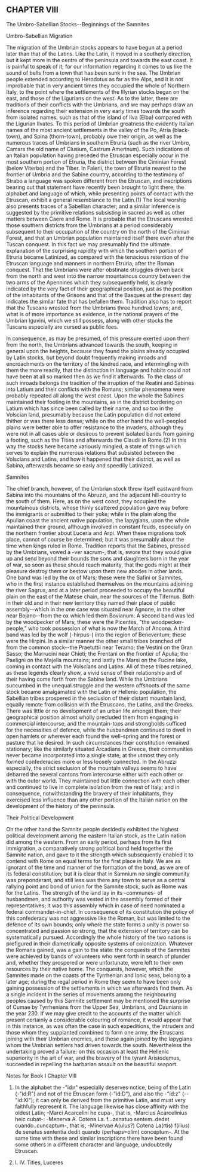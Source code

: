 ## CHAPTER VIII

The Umbro-Sabellian Stocks--Beginnings of the Samnites



Umbro-Sabellian Migration


The migration of the Umbrian stocks appears to have begun at
a period later than that of the Latins.  Like the Latin, it moved
in a southerly direction, but it kept more in the centre of the
peninsula and towards the east coast.  It is painful to speak of
it; for our information regarding it comes to us like the sound
of bells from a town that has been sunk in the sea.  The Umbrian
people extended according to Herodotus as far as the Alps, and
it is not improbable that in very ancient times they occupied the
whole of Northern Italy, to the point where the settlements of the
Illyrian stocks began on the east, and those of the Ligurians on
the west.  As to the latter, there are traditions of their conflicts
with the Umbrians, and we may perhaps draw an inference regarding
their extension in very early times towards the south from isolated
names, such as that of the island of Ilva (Elba) compared with the
Ligurian Ilvates.  To this period of Umbrian greatness the evidently
Italian names of the most ancient settlements in the valley of the
Po, Atria (black-town), and Spina (thorn-town), probably owe their
origin, as well as the numerous traces of Umbrians in southern
Etruria (such as the river Umbro, Camars the old name of Clusium,
Castrum Amerinum).  Such indications of an Italian population
having preceded the Etruscan especially occur in the most southern
portion of Etruria, the district between the Ciminian Forest (below
Viterbo) and the Tiber.  In Falerii, the town of Etruria nearest
to the frontier of Umbria and the Sabine country, according to
the testimony of Strabo a language was spoken different from the
Etruscan, and inscriptions bearing out that statement have recently
been brought to light there, the alphabet and language of which,
while presenting points of contact with the Etruscan, exhibit
a general resemblance to the Latin.(1)  The local worship also
presents traces of a Sabellian character; and a similar inference
is suggested by the primitive relations subsisting in sacred as
well as other matters between Caere and Rome.  It is probable that
the Etruscans wrested those southern districts from the Umbrians
at a period considerably subsequent to their occupation of the
country on the north of the Ciminian Forest, and that an Umbrian
population maintained itself there even after the Tuscan conquest.
In this fact we may presumably find the ultimate explanation of
the surprising rapidity with which the southern portion of Etruria
became Latinized, as compared with the tenacious retention of the
Etruscan language and manners in northern Etruria, after the Roman
conquest.  That the Umbrians were after obstinate struggles driven
back from the north and west into the narrow mountainous country
between the two arms of the Apennines which they subsequently
held, is clearly indicated by the very fact of their geographical
position, just as the position of the inhabitants of the Grisons
and that of the Basques at the present day indicates the similar
fate that has befallen them.  Tradition also has to report that the
Tuscans wrested from the Umbrians three hundred towns; and, what
is of more importance as evidence, in the national prayers of the
Umbrian Iguvini, which we still possess, along with other stocks
the Tuscans especially are cursed as public foes.

In consequence, as may be presumed, of this pressure exerted upon
them from the north, the Umbrians advanced towards the south,
keeping in general upon the heights, because they found the plains
already occupied by Latin stocks, but beyond doubt frequently
making inroads and encroachments on the territory of the kindred
race, and intermingling with them the more readily, that the
distinction in language and habits could not have been at all so
marked then as we find it afterwards.  To the class of such inroads
belongs the tradition of the irruption of the Reatini and Sabines
into Latium and their conflicts with the Romans; similar phenomena
were probably repeated all along the west coast.  Upon the whole
the Sabines maintained their footing in the mountains, as in the
district bordering on Latium which has since been called by their
name, and so too in the Volscian land, presumably because the Latin
population did not extend thither or was there less dense; while
on the other hand the well-peopled plains were better able to offer
resistance to the invaders, although they were not in all cases
able or desirous to prevent isolated bands from gaining a footing,
such as the Tities and afterwards the Claudii in Rome.(2)  In this
way the stocks here became variously mingled, a state of things
which serves to explain the numerous relations that subsisted
between the Volscians and Latins, and how it happened that their
district, as well as Sabina, afterwards became so early and speedily
Latinized.


Samnites


The chief branch, however, of the Umbrian stock threw itself eastward
from Sabina into the mountains of the Abruzzi, and the adjacent
hill-country to the south of them.  Here, as on the west coast,
they occupied the mountainous districts, whose thinly scattered
population gave way before the immigrants or submitted to their
yoke; while in the plain along the Apulian coast the ancient native
population, the Iapygians, upon the whole maintained their ground,
although involved in constant feuds, especially on the northern
frontier about Luceria and Arpi.  When these migrations took place,
cannot of course be determined; but it was presumably about the
time when kings ruled in Rome.  Tradition reports that the Sabines,
pressed by the Umbrians, vowed a -ver sacrum-, that is, swore
that they would give up and send beyond their bounds the sons and
daughters born in the year of war, so soon as these should reach
maturity, that the gods might at their pleasure destroy them
or bestow upon them new abodes in other lands.  One band was led
by the ox of Mars; these were the Safini or Samnites, who in the
first instance established themselves on the mountains adjoining
the river Sagrus, and at a later period proceeded to occupy the
beautiful plain on the east of the Matese chain, near the sources
of the Tifernus.  Both in their old and in their new territory
they named their place of public assembly--which in the one case
was situated near Agnone, in the other near Bojano--from the ox
which led them Bovianum.  A second band was led by the woodpecker
of Mars; these were the Picentes, "the woodpecker-people," who
took possession of what is now the March of Ancona.  A third band
was led by the wolf (-hirpus-) into the region of Beneventum;
these were the Hirpini.  In a similar manner the other small tribes
branched off from the common stock--the Praetuttii near Teramo; the
Vestini on the Gran Sasso; the Marrucini near Chieti; the Frentani
on the frontier of Apulia; the Paeligni on the Majella mountains;
and lastly the Marsi on the Fucine lake, coming in contact with
the Volscians and Latins.  All of these tribes retained, as these
legends clearly show, a vivid sense of their relationship and of
their having come forth from the Sabine land.  While the Umbrians
succumbed in the unequal struggle and the western offshoots of the
same stock became amalgamated with the Latin or Hellenic population,
the Sabellian tribes prospered in the seclusion of their distant
mountain land, equally remote from collision with the Etruscans,
the Latins, and the Greeks.  There was little or no development
of an urban life amongst them; their geographical position almost
wholly precluded them from engaging in commercial intercourse, and
the mountain-tops and strongholds sufficed for the necessities of
defence, while the husbandmen continued to dwell in open hamlets
or wherever each found the well-spring and the forest or pasture
that he desired.  In such circumstances their constitution remained
stationary; like the similarly situated Arcadians in Greece, their
communities never became incorporated into a single state; at the
utmost they only formed confederacies more or less loosely connected.
In the Abruzzi especially, the strict seclusion of the mountain
valleys seems to have debarred the several cantons from intercourse
either with each other or with the outer world.  They maintained but
little connection with each other and continued to live in complete
isolation from the rest of Italy; and in consequence, notwithstanding
the bravery of their inhabitants, they exercised less influence
than any other portion of the Italian nation on the development of
the history of the peninsula.


Their Political Development


On the other hand the Samnite people decidedly exhibited the highest
political development among the eastern Italian stock, as the Latin
nation did among the western.  From an early period, perhaps from
its first immigration, a comparatively strong political bond held
together the Samnite nation, and gave to it the strength which
subsequently enabled it to contend with Rome on equal terms for the
first place in Italy.  We are as ignorant of the time and manner of
the formation of the bond, as we are of its federal constitution;
but it is clear that in Samnium no single community was preponderant,
and still less was there any town to serve as a central rallying
point and bond of union for the Samnite stock, such as Rome was
for the Latins.  The strength of the land lay in its -communes-
of husbandmen, and authority was vested in the assembly formed of
their representatives; it was this assembly which in case of need
nominated a federal commander-in-chief.  In consequence of its
constitution the policy of this confederacy was not aggressive like
the Roman, but was limited to the defence of its own bounds; only
where the state forms a unity is power so concentrated and passion
so strong, that the extension of territory can be systematically
pursued.  Accordingly the whole history of the two nations is
prefigured in their diametrically opposite systems of colonization.
Whatever the Romans gained, was a gain to the state: the conquests
of the Samnites were achieved by bands of volunteers who went
forth in search of plunder and, whether they prospered or were
unfortunate, were left to their own resources by their native home.
The conquests, however, which the Samnites made on the coasts of
the Tyrrhenian and Ionic seas, belong to a later age; during the
regal period in Rome they seem to have been only gaining possession
of the settlements in which we afterwards find them.  As a single
incident in the series of movements among the neighbouring peoples
caused by this Samnite settlement may be mentioned the surprise of
Cumae by Tyrrhenians from the Upper Sea, Umbrians, and Daunians in
the year 230.  If we may give credit to the accounts of the matter
which present certainly a considerable colouring of romance, it
would appear that in this instance, as was often the case in such
expeditions, the intruders and those whom they supplanted combined
to form one army, the Etruscans joining with their Umbrian enemies,
and these again joined by the Iapygians whom the Umbrian settlers
had driven towards the south.  Nevertheless the undertaking proved
a failure: on this occasion at least the Hellenic superiority in
the art of war, and the bravery of the tyrant Aristodemus, succeeded
in repelling the barbarian assault on the beautiful seaport.




Notes for Book I Chapter VIII



1.  In the alphabet the -"id:r" especially deserves notice, being
of the Latin (-"id:R") and not of the Etruscan form (-"id:D"),
and also the -"id:z" (--"id:XI"); it can only be derived from
the primitive Latin, and must very faithfully represent it.  The
language likewise has close affinity with the oldest Latin; -Marci
Acarcelini he cupa-, that is, -Marcius Acarcelinius heic cubat-:
-Menerva A. Cotena La.  f...zenatuo sentem..dedet cuando..cuncaptum-,
that is, -Minervae A(ulus?) Cotena La(rtis) f(ilius) de senatus
sententia dedit quando (perhaps=olim) conceptum-.  At the same
time with these and similar inscriptions there have been found some
others in a different character and language, undoubtedly Etruscan.

2.  I. IV. Tities, Luceres




